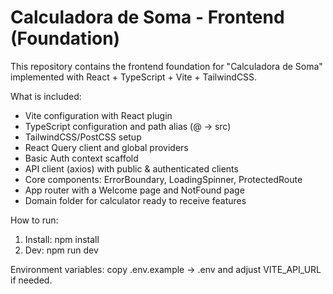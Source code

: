 # Calculadora de Soma - Frontend (Foundation)

This repository contains the frontend foundation for "Calculadora de Soma" implemented with React + TypeScript + Vite + TailwindCSS.

What is included:
- Vite configuration with React plugin
- TypeScript configuration and path alias (@ -> src)
- TailwindCSS/PostCSS setup
- React Query client and global providers
- Basic Auth context scaffold
- API client (axios) with public & authenticated clients
- Core components: ErrorBoundary, LoadingSpinner, ProtectedRoute
- App router with a Welcome page and NotFound page
- Domain folder for calculator ready to receive features

How to run:
1. Install: npm install
2. Dev: npm run dev

Environment variables: copy .env.example -> .env and adjust VITE_API_URL if needed.
